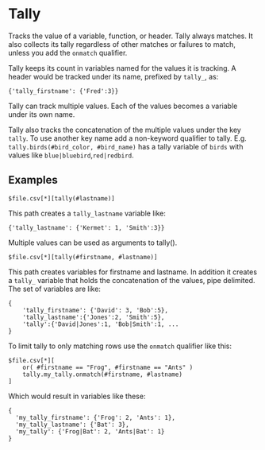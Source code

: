 
# Tally

Tracks the value of a variable, function, or header. Tally always matches. It also collects its tally regardless of other matches or failures to match, unless you add the `onmatch` qualifier.

Tally keeps its count in variables named for the values it is tracking. A header would be tracked under its name, prefixed by `tally_`, as:

    {'tally_firstname': {'Fred':3}}

Tally can track multiple values. Each of the values becomes a variable under its own name.

Tally also tracks the concatenation of the multiple values under the key `tally`. To use another key name add a non-keyword qualifier to tally. E.g. `tally.birds(#bird_color, #bird_name)` has a tally variable of `birds` with values like `blue|bluebird`,`red|redbird`.

## Examples

    $file.csv[*][tally(#lastname)]

This path creates a  `tally_lastname` variable like:

    {'tally_lastname': {'Kermet': 1, 'Smith':3}}

Multiple values can be used as arguments to tally().

    $file.csv[*][tally(#firstname, #lastname)]

This path creates variables for firstname and lastname. In addition it creates a `tally_` variable that holds the concatenation of the values, pipe delimited. The set of variables are like:

    {
        'tally_firstname': {'David': 3, 'Bob':5},
        'tally_lastname':{'Jones':2, 'Smith':5},
        'tally':{'David|Jones':1, 'Bob|Smith':1, ...
    }

To limit tally to only matching rows use the `onmatch` qualifier like this:

    $file.csv[*][
        or( #firstname == "Frog", #firstname == "Ants" )
        tally.my_tally.onmatch(#firstname, #lastname)
    ]

Which would result in variables like these:

    {
      'my_tally_firstname': {'Frog': 2, 'Ants': 1},
      'my_tally_lastname': {'Bat': 3},
      'my_tally': {'Frog|Bat': 2, 'Ants|Bat': 1}
    }

